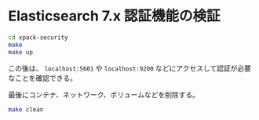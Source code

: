 # Elasticsearch 7.x 認証機能の検証

```sh
cd xpack-security
make
make up
```

この後は、 `localhost:5601` や `localhost:9200` などにアクセスして認証が必要なことを確認できる。

最後にコンテナ、ネットワーク、ボリュームなどを削除する。

```sh
make clean
```
